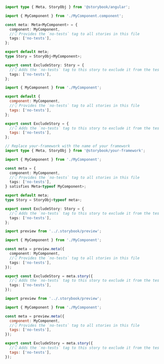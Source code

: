 ```ts filename="MyComponent.stories.ts" renderer="angular" language="ts"
import type { Meta, StoryObj } from '@storybook/angular';

import { MyComponent } from './MyComponent.component';

const meta: Meta<MyComponent> = {
  component: MyComponent,
  //👇 Provides the `no-tests` tag to all stories in this file
  tags: ['no-tests'],
};

export default meta;
type Story = StoryObj<MyComponent>;

export const ExcludeStory: Story = {
  //👇 Adds the `no-tests` tag to this story to exclude it from the tests when enabled in the test-runner configuration
  tags: ['no-tests'],
};
```

```js filename="MyComponent.stories.js|jsx" renderer="common" language="js" tabTitle="CSF 3"
import { MyComponent } from './MyComponent';

export default {
  component: MyComponent,
  //👇 Provides the `no-tests` tag to all stories in this file
  tags: ['no-tests'],
};

export const ExcludeStory = {
  //👇 Adds the `no-tests` tag to this story to exclude it from the tests when enabled in the test-runner configuration
  tags: ['no-tests'],
};
```

```ts filename="MyComponent.stories.ts|tsx" renderer="common" language="ts" tabTitle="CSF 3"
// Replace your-framework with the name of your framework
import type { Meta, StoryObj } from '@storybook/your-framework';

import { MyComponent } from './MyComponent';

const meta = {
  component: MyComponent,
  //👇 Provides the `no-tests` tag to all stories in this file
  tags: ['no-tests'],
} satisfies Meta<typeof MyComponent>;

export default meta;
type Story = StoryObj<typeof meta>;

export const ExcludeStory: Story = {
  //👇 Adds the `no-tests` tag to this story to exclude it from the tests when enabled in the test-runner configuration
  tags: ['no-tests'],
};
```

```ts filename="MyComponent.stories.ts|tsx" renderer="react" language="ts" tabTitle="CSF Next 🧪"
import preview from '../.storybook/preview';

import { MyComponent } from './MyComponent';

const meta = preview.meta({
  component: MyComponent,
  //👇 Provides the `no-tests` tag to all stories in this file
  tags: ['no-tests'],
});

export const ExcludeStory = meta.story({
  //👇 Adds the `no-tests` tag to this story to exclude it from the tests when enabled in the test-runner configuration
  tags: ['no-tests'],
});
```

<!-- JS snippets still needed while providing both CSF 3 & Next -->

```js filename="MyComponent.stories.js|jsx" renderer="react" language="js" tabTitle="CSF Next 🧪"
import preview from '../.storybook/preview';

import { MyComponent } from './MyComponent';

const meta = preview.meta({
  component: MyComponent,
  //👇 Provides the `no-tests` tag to all stories in this file
  tags: ['no-tests'],
});

export const ExcludeStory = meta.story({
  //👇 Adds the `no-tests` tag to this story to exclude it from the tests when enabled in the test-runner configuration
  tags: ['no-tests'],
});
```
